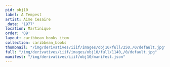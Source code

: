 ```yaml
---
pid: obj10
label: A Tempest
artist: Aime Cesaire
_date: '1977'
location: Martinique
order: '09'
layout: caribbean_books_item
collection: caribbean_books
thumbnail: "/img/derivatives/iiif/images/obj10/full/250,/0/default.jpg"
full: "/img/derivatives/iiif/images/obj10/full/1140,/0/default.jpg"
manifest: "/img/derivatives/iiif/obj10/manifest.json"
---
```

